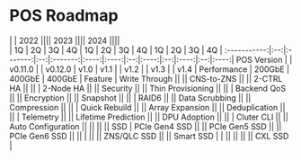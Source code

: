 # POS Roadmap

|            | 2022                     ||||            2023      ||||        2024        ||||             
             | 1Q | 2Q      | 3Q | 4Q      | 1Q   | 2Q   | 3Q | 4Q   | 1Q | 2Q   | 3Q | 4Q   |
:-----------:|:--:|:-------:|:--:|:-------:|:----:|:----:|:--:|:----:|:--:|:----:|:--:|:----:|
 POS Version |    | v0.11.0 |    | v0.12.0 | v1.0 | v1.1 |    | v1.2 |    | v1.3 |    | v1.4 |
 Performance | 200GbE                      | 400GbE                  | 400GbE                |
 Feature     | Write Through           || || CNS-to-ZNS          || || 2-CTRL HA         || ||
             | 2-Node HA               || || Security            || || Thin Provisioning || ||
             | Backend QoS             || || Encryption          || || Snapshot          || ||
             | RAID6                   || || Data Scrubbing      || || Compression       || ||
             | Quick Rebuild           || || Array Expansion     || || Deduplication     || ||
             | Telemetry               || || Lifetime Prediction || || DPU Adoption      || ||
             | Cluter CLI              || || Auto Configuration  || ||                   || ||
 SSD         | PCIe Gen4 SSD           || || PCIe Gen5 SSD       || || PCIe Gen6 SSD     || ||
             |                         || || ZNS/QLC SSD         || || Smart SSD             |
             |                         || ||                     || || CXL SSD               |

